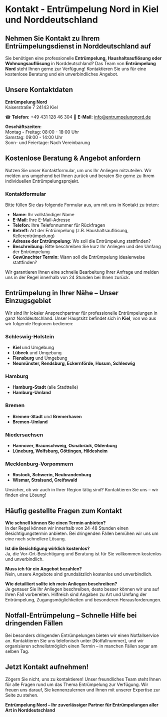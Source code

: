 # Kontakt - Entrümpelung Nord in Kiel und Norddeutschland

## Nehmen Sie Kontakt zu Ihrem Entrümpelungsdienst in Norddeutschland auf

Sie benötigen eine professionelle **Entrümpelung, Haushaltsauflösung oder Wohnungsauflösung** in Norddeutschland? Das Team von **Entrümpelung Nord** steht Ihnen gerne zur Verfügung! Kontaktieren Sie uns für eine kostenlose Beratung und ein unverbindliches Angebot.

## Unsere Kontaktdaten

**Entrümpelung Nord**  
Kaiserstraße 7 
24143 Kiel

☎ **Telefon:** +49 431 128 46 304
📧 **E-Mail:** info@entrumpelungnord.de  

**Geschäftszeiten:**  
Montag - Freitag: 08:00 - 18:00 Uhr  
Samstag: 09:00 - 14:00 Uhr  
Sonn- und Feiertage: Nach Vereinbarung

## Kostenlose Beratung & Angebot anfordern

Nutzen Sie unser Kontaktformular, um uns Ihr Anliegen mitzuteilen. Wir melden uns umgehend bei Ihnen zurück und beraten Sie gerne zu Ihrem individuellen Entrümpelungsprojekt.

### Kontaktformular

Bitte füllen Sie das folgende Formular aus, um mit uns in Kontakt zu treten:

- **Name:** Ihr vollständiger Name
- **E-Mail:** Ihre E-Mail-Adresse
- **Telefon:** Ihre Telefonnummer für Rückfragen
- **Betreff:** Art der Entrümpelung (z.B. Haushaltsauflösung, Kellerentrümpelung)
- **Adresse der Entrümpelung:** Wo soll die Entrümpelung stattfinden?
- **Beschreibung:** Bitte beschreiben Sie kurz Ihr Anliegen und den Umfang der Entrümpelung
- **Gewünschter Termin:** Wann soll die Entrümpelung idealerweise stattfinden?

Wir garantieren Ihnen eine schnelle Bearbeitung Ihrer Anfrage und melden uns in der Regel innerhalb von 24 Stunden bei Ihnen zurück.

## Entrümpelung in Ihrer Nähe – Unser Einzugsgebiet

Wir sind Ihr lokaler Ansprechpartner für professionelle Entrümpelungen in ganz Norddeutschland. Unser Hauptsitz befindet sich in **Kiel**, von wo aus wir folgende Regionen bedienen:

### Schleswig-Holstein
- **Kiel** und Umgebung
- **Lübeck** und Umgebung
- **Flensburg** und Umgebung
- **Neumünster, Rendsburg, Eckernförde, Husum, Schleswig**

### Hamburg
- **Hamburg-Stadt** (alle Stadtteile)
- **Hamburg-Umland**

### Bremen
- **Bremen-Stadt** und **Bremerhaven**
- **Bremen-Umland**

### Niedersachsen
- **Hannover, Braunschweig, Osnabrück, Oldenburg**
- **Lüneburg, Wolfsburg, Göttingen, Hildesheim**

### Mecklenburg-Vorpommern
- **Rostock, Schwerin, Neubrandenburg**
- **Wismar, Stralsund, Greifswald**

Unsicher, ob wir auch in Ihrer Region tätig sind? Kontaktieren Sie uns – wir finden eine Lösung!

## Häufig gestellte Fragen zum Kontakt

**Wie schnell können Sie einen Termin anbieten?**  
In der Regel können wir innerhalb von 24-48 Stunden einen Besichtigungstermin anbieten. Bei dringenden Fällen bemühen wir uns um eine noch schnellere Lösung.

**Ist die Besichtigung wirklich kostenlos?**  
Ja, die Vor-Ort-Besichtigung und Beratung ist für Sie vollkommen kostenlos und unverbindlich.

**Muss ich für ein Angebot bezahlen?**  
Nein, unsere Angebote sind grundsätzlich kostenlos und unverbindlich.

**Wie detailliert sollte ich mein Anliegen beschreiben?**  
Je genauer Sie Ihr Anliegen beschreiben, desto besser können wir uns auf Ihren Fall vorbereiten. Hilfreich sind Angaben zu Art und Umfang der Entrümpelung, Zugangsmöglichkeiten und besonderen Herausforderungen.

## Notfall-Entrümpelung – Schnelle Hilfe bei dringenden Fällen

Bei besonders dringenden Entrümpelungen bieten wir einen Notfallservice an. Kontaktieren Sie uns telefonisch unter [Notfallnummer], und wir organisieren schnellstmöglich einen Termin – in manchen Fällen sogar am selben Tag.

## Jetzt Kontakt aufnehmen!

Zögern Sie nicht, uns zu kontaktieren! Unser freundliches Team steht Ihnen für alle Fragen rund um das Thema Entrümpelung zur Verfügung. Wir freuen uns darauf, Sie kennenzulernen und Ihnen mit unserer Expertise zur Seite zu stehen.

**Entrümpelung Nord – Ihr zuverlässiger Partner für Entrümpelungen aller Art in Norddeutschland** 